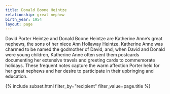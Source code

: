 ```yaml
---
title: Donald Boone Heintze
relationship: great nephew
birth_year: 1954
layout: page
---
```

David Porter Heintze and Donald Boone Heintze are Katherine Anne’s great nephews, the sons of her niece Ann Hollaway Heintze.  Katherine Anne was charmed to be named the godmother of David, and, when David and Donald were young children, Katherine Anne often sent them postcards documenting her extensive travels and greeting cards to commemorate holidays.  These frequent notes capture the warm affection Porter held for her  great nephews and her desire to participate in their upbringing and education.

{% include subset.html filter_by="recipient" filter_value=page.title %}
